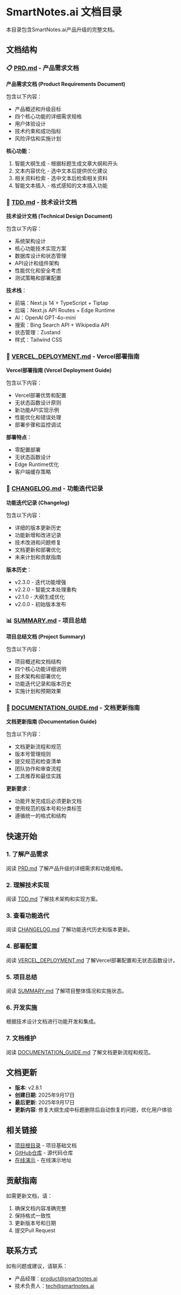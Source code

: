 # SmartNotes.ai 文档目录

本目录包含SmartNotes.ai产品升级的完整文档。

## 文档结构

### 📋 [PRD.md](./PRD.md) - 产品需求文档

**产品需求文档 (Product Requirements Document)**

包含以下内容：

- 产品概述和升级目标
- 四个核心功能的详细需求规格
- 用户体验设计
- 技术约束和成功指标
- 风险评估和实施计划

**核心功能**：

1. 智能大纲生成 - 根据标题生成文章大纲和开头
2. 文本内容优化 - 选中文本后提供优化建议
3. 相关资料检索 - 选中文本后检索相关资料
4. 智能文本插入 - 格式感知的文本插入功能

### 🔧 [TDD.md](./TDD.md) - 技术设计文档

**技术设计文档 (Technical Design Document)**

包含以下内容：

- 系统架构设计
- 核心功能技术实现方案
- 数据库设计和状态管理
- API设计和组件架构
- 性能优化和安全考虑
- 测试策略和部署配置

**技术栈**：

- 前端：Next.js 14 + TypeScript + Tiptap
- 后端：Next.js API Routes + Edge Runtime
- AI：OpenAI GPT-4o-mini
- 搜索：Bing Search API + Wikipedia API
- 状态管理：Zustand
- 样式：Tailwind CSS

### 🚀 [VERCEL_DEPLOYMENT.md](./VERCEL_DEPLOYMENT.md) - Vercel部署指南

**Vercel部署指南 (Vercel Deployment Guide)**

包含以下内容：

- Vercel部署优势和配置
- 无状态函数设计原则
- 新功能API实现示例
- 性能优化和错误处理
- 部署步骤和监控调试

**部署特点**：

- 零配置部署
- 无状态函数设计
- Edge Runtime优化
- 客户端缓存策略

### 📝 [CHANGELOG.md](./CHANGELOG.md) - 功能迭代记录

**功能迭代记录 (Changelog)**

包含以下内容：

- 详细的版本更新历史
- 功能新增和改进记录
- 技术改进和问题修复
- 文档更新和部署优化
- 未来计划和贡献指南

**版本历史**：

- v2.3.0 - 迭代功能增强
- v2.2.0 - 智能文本处理重构
- v2.1.0 - 大纲生成优化
- v2.0.0 - 初始版本发布

### 📊 [SUMMARY.md](./SUMMARY.md) - 项目总结

**项目总结文档 (Project Summary)**

包含以下内容：

- 项目概述和文档结构
- 四个核心功能详细说明
- 技术架构和部署优化
- 功能迭代记录和版本历史
- 实施计划和预期效果

### 📖 [DOCUMENTATION_GUIDE.md](./DOCUMENTATION_GUIDE.md) - 文档更新指南

**文档更新指南 (Documentation Guide)**

包含以下内容：

- 文档更新流程和规范
- 版本号管理规则
- 提交规范和检查清单
- 团队协作和审查流程
- 工具推荐和最佳实践

**更新要求**：

- 功能开发完成后必须更新文档
- 使用规范的版本号和分类标签
- 遵循统一的格式和结构

## 快速开始

### 1. 了解产品需求

阅读 [PRD.md](./PRD.md) 了解产品升级的详细需求和功能规格。

### 2. 理解技术实现

阅读 [TDD.md](./TDD.md) 了解技术架构和实现方案。

### 3. 查看功能迭代

阅读 [CHANGELOG.md](./CHANGELOG.md) 了解功能迭代历史和版本更新。

### 4. 部署配置

阅读 [VERCEL_DEPLOYMENT.md](./VERCEL_DEPLOYMENT.md) 了解Vercel部署配置和无状态函数设计。

### 5. 项目总结

阅读 [SUMMARY.md](./SUMMARY.md) 了解项目整体情况和实施状态。

### 6. 开发实施

根据技术设计文档进行功能开发和集成。

### 7. 文档维护

阅读 [DOCUMENTATION_GUIDE.md](./DOCUMENTATION_GUIDE.md) 了解文档更新流程和规范。

## 文档更新

- **版本**: v2.8.1
- **创建日期**: 2025年9月17日
- **最后更新**: 2025年9月17日
- **更新内容**: 修复大纲生成中标题删除后自动恢复的问题，优化用户体验

## 相关链接

- [项目根目录](../README.md) - 项目基础文档
- [GitHub仓库](https://github.com/your-username/smartnotes-ai) - 源代码仓库
- [在线演示](https://smartnotes-ai.vercel.app) - 在线演示地址

## 贡献指南

如需更新文档，请：

1. 确保文档内容准确完整
2. 保持格式一致性
3. 更新版本号和日期
4. 提交Pull Request

## 联系方式

如有问题或建议，请联系：

- 产品经理：<product@smartnotes.ai>
- 技术负责人：<tech@smartnotes.ai>
